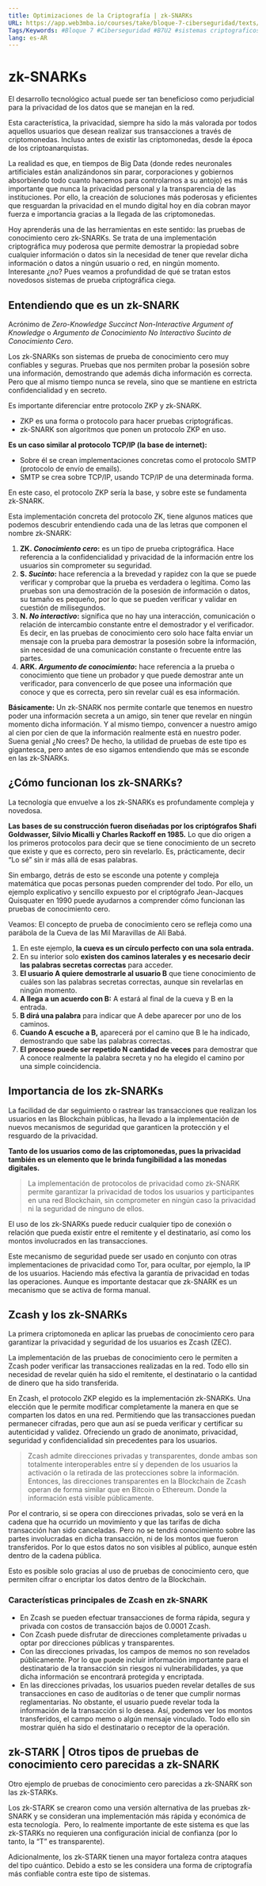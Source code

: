 ```yaml
---
title: Optimizaciones de la Criptografía | zk-SNARKs
URL: https://app.web3mba.io/courses/take/bloque-7-ciberseguridad/texts/36450056-u2-04-optimizaciones-de-la-criptografia-zk-snarks
Tags/Keywords: #Bloque 7 #Ciberseguridad #B7U2 #sistemas criptograficos #Optimizaciones de la Criptografía #zk-SNARKs
lang: es-AR
---
```

# zk-SNARKs
El desarrollo tecnológico actual puede ser tan beneficioso como perjudicial para la privacidad de los datos que se manejan en la red. 

Esta característica, la privacidad, siempre ha sido la más valorada por todos aquellos usuarios que desean realizar sus transacciones a través de criptomonedas. Incluso antes de existir las criptomonedas, desde la época de los criptoanarquistas.

La realidad es que, en tiempos de Big Data (donde redes neuronales artificiales están analizándonos sin parar, corporaciones y gobiernos absorbiendo todo cuanto hacemos para controlarnos a su antojo) es más importante que nunca la privacidad personal y la transparencia de las instituciones. Por ello, la creación de soluciones más poderosas y eficientes que resguardan la privacidad en el mundo digital hoy en día cobran mayor fuerza e importancia gracias a la llegada de las criptomonedas.

Hoy aprenderás una de las herramientas en este sentido: las pruebas de conocimiento cero zk-SNARKs. Se trata de una implementación criptográfica muy poderosa que permite demostrar la propiedad sobre cualquier información o datos sin la necesidad de tener que revelar dicha información o datos a ningún usuario o red, en ningún momento. Interesante ¿no? Pues veamos a profundidad de qué se tratan estos novedosos sistemas de prueba criptográfica ciega.  

## Entendiendo que es un zk-SNARK
Acrónimo de _Zero-Knowledge Succinct Non-Interactive Argument of Knowledge_ o _Argumento de Conocimiento No Interactivo Sucinto de Conocimiento Cero_. 

Los zk-SNARKs son sistemas de prueba de conocimiento cero muy confiables y seguras. Pruebas que nos permiten probar la posesión sobre una información, demostrando que además dicha información es correcta. Pero que al mismo tiempo nunca se revela, sino que se mantiene en estricta confidencialidad y en secreto.

Es importante diferenciar entre protocolo ZKP y zk-SNARK. 

- ZKP es una forma o protocolo para hacer pruebas criptográficas. 
- zk-SNARK son algoritmos que ponen un protocolo ZKP en uso. 

**Es un caso similar al protocolo TCP/IP (la base de internet):** 

- Sobre él se crean implementaciones concretas como el protocolo SMTP (protocolo de envío de emails). 
- SMTP se crea sobre TCP/IP, usando TCP/IP de una determinada forma.

En este caso, el protocolo ZKP sería la base, y sobre este se fundamenta zk-SNARK.

Esta implementación concreta del protocolo ZK, tiene algunos matices que podemos descubrir entendiendo cada una de las letras que componen el nombre zk-SNARK:

1. **ZK. _Conocimiento cero_:** es un tipo de prueba criptográfica. Hace referencia a la confidencialidad y privacidad de la información entre los usuarios sin comprometer su seguridad. 
2. **S. _Sucinto_:** hace referencia a la brevedad y rapidez con la que se puede verificar y comprobar que la prueba es verdadera o legítima. Como las pruebas son una demostración de la posesión de información o datos, su tamaño es pequeño, por lo que se pueden verificar y validar en cuestión de milisegundos.
3. **N. _No interactivo_:** significa que no hay una interacción, comunicación o relación de intercambio constante entre el demostrador y el verificador. Es decir, en las pruebas de conocimiento cero solo hace falta enviar un mensaje con la prueba para demostrar la posesión sobre la información, sin necesidad de una comunicación constante o frecuente entre las partes.
4. **ARK. _Argumento de conocimiento_:** hace referencia a la prueba o conocimiento que tiene un probador y que puede demostrar ante un verificador, para convencerlo de que posee una información que conoce y que es correcta, pero sin revelar cuál es esa información.

**Básicamente:** Un zk-SNARK nos permite contarle que tenemos en nuestro poder una información secreta a un amigo, sin tener que revelar en ningún momento dicha información. Y al mismo tiempo, convencer a nuestro amigo al cien por cien de que la información realmente está en nuestro poder. Suena genial ¿No crees? De hecho, la utilidad de pruebas de este tipo es gigantesca, pero antes de eso sigamos entendiendo que más se esconde en las zk-SNARKs.

## ¿Cómo funcionan los zk-SNARKs?
La tecnología que envuelve a los zk-SNARKs es profundamente compleja y novedosa. 

**Las bases de su construcción fueron diseñadas por los criptógrafos Shafi Goldwasser, Silvio Micalli y Charles Rackoff en 1985.** Lo que dio origen a los primeros protocolos para decir que se tiene conocimiento de un secreto que existe y que es correcto, pero sin revelarlo. Es, prácticamente, decir “Lo sé” sin ir más allá de esas palabras.

Sin embargo, detrás de esto se esconde una potente y compleja matemática que pocas personas pueden comprender del todo. Por ello, un ejemplo explicativo y sencillo expuesto por el criptógrafo Jean-Jacques Quisquater en 1990 puede ayudarnos a comprender cómo funcionan las pruebas de conocimiento cero. 

Veamos: El concepto de prueba de conocimiento cero se refleja como una parábola de la Cueva de las Mil Maravillas de Alí Babá. 

1. En este ejemplo, **la cueva es un círculo perfecto con una sola entrada.**
2. En su interior solo **existen dos caminos laterales y es necesario decir las palabras secretas correctas** para acceder.
3. **El usuario A quiere demostrarle al usuario B** que tiene conocimiento de cuáles son las palabras secretas correctas, aunque sin revelarlas en ningún momento.
4. **A llega a un acuerdo con B:** A estará al final de la cueva y B en la entrada.
5. **B dirá una palabra** para indicar que A debe aparecer por uno de los caminos.
6. **Cuando A escuche a B,** aparecerá por el camino que B le ha indicado, demostrando que sabe las palabras correctas.
7. **El proceso puede ser repetido N cantidad de veces** para demostrar que A conoce realmente la palabra secreta y no ha elegido el camino por una simple coincidencia.

## Importancia de los zk-SNARKs
La facilidad de dar seguimiento o rastrear las transacciones que realizan los usuarios en las Blockchain públicas, ha llevado a la implementación de nuevos mecanismos de seguridad que garanticen la protección y el resguardo de la privacidad. 

**Tanto de los usuarios como de las criptomonedas, pues la privacidad también es un elemento que le brinda fungibilidad a las monedas digitales.**

> La implementación de protocolos de privacidad como zk-SNARK permite garantizar la privacidad de todos los usuarios y participantes en una red Blockchain, sin comprometer en ningún caso la privacidad ni la seguridad de ninguno de ellos.

El uso de los zk-SNARKs puede reducir cualquier tipo de conexión o relación que pueda existir entre el remitente y el destinatario, así como los montos involucrados en las transacciones. 

Este mecanismo de seguridad puede ser usado en conjunto con otras implementaciones de privacidad como Tor, para ocultar, por ejemplo, la IP de los usuarios. Haciendo más efectiva la garantía de privacidad en todas las operaciones. Aunque es importante destacar que zk-SNARK es un mecanismo que se activa de forma manual.

## Zcash y los zk-SNARKs
La primera criptomoneda en aplicar las pruebas de conocimiento cero para garantizar la privacidad y seguridad de los usuarios es Zcash (ZEC). 

La implementación de las pruebas de conocimiento cero le permiten a Zcash poder verificar las transacciones realizadas en la red. Todo ello sin necesidad de revelar quién ha sido el remitente, el destinatario o la cantidad de dinero que ha sido transferida.

En Zcash, el protocolo ZKP elegido es la implementación zk-SNARKs. Una elección que le permite modificar completamente la manera en que se comparten los datos en una red. Permitiendo que las transacciones puedan permanecer cifradas, pero que aun así se pueda verificar y certificar su autenticidad y validez. Ofreciendo un grado de anonimato, privacidad, seguridad y confidencialidad sin precedentes para los usuarios.

> Zcash admite direcciones privadas y transparentes, donde ambas son totalmente interoperables entre sí y dependen de los usuarios la activación o la retirada de las protecciones sobre la información. Entonces, las direcciones transparentes en la Blockchain de Zcash operan de forma similar que en Bitcoin o Ethereum. Donde la información está visible públicamente.
  
Por el contrario, si se opera con direcciones privadas, solo se verá en la cadena que ha ocurrido un movimiento y que las tarifas de dicha transacción han sido canceladas. Pero no se tendrá conocimiento sobre las partes involucradas en dicha transacción, ni de los montos que fueron transferidos. Por lo que estos datos no son visibles al público, aunque estén dentro de la cadena pública.

Esto es posible solo gracias al uso de pruebas de conocimiento cero, que permiten cifrar o encriptar los datos dentro de la Blockchain.

### Características principales de Zcash en zk-SNARK
- En Zcash se pueden efectuar transacciones de forma rápida, segura y privada con costos de transacción bajos de 0.0001 Zcash. 
- Con Zcash puede disfrutar de direcciones completamente privadas u optar por direcciones públicas y transparentes.
- Con las direcciones privadas, los campos de memos no son revelados públicamente. Por lo que puede incluir información importante para el destinatario de la transacción sin riesgos ni vulnerabilidades, ya que dicha información se encontrará protegida y encriptada.
- En las direcciones privadas, los usuarios pueden revelar detalles de sus transacciones en caso de auditorías o de tener que cumplir normas reglamentarias. No obstante, el usuario puede revelar toda la información de la transacción si lo desea. Así, podemos ver los montos transferidos, el campo memo o algún mensaje vinculado. Todo ello sin mostrar quién ha sido el destinatario o receptor de la operación.  

## zk-STARK | Otros tipos de pruebas de conocimiento cero parecidas a zk-SNARK
Otro ejemplo de pruebas de conocimiento cero parecidas a zk-SNARK son las zk-STARKs.  

Los zk-STARK se crearon como una versión alternativa de las pruebas zk-SNARK y se consideran una implementación más rápida y económica de esta tecnología.  Pero, lo realmente importante de este sistema es que las zk-STARKs no requieren una configuración inicial de confianza (por lo tanto, la “T” es transparente). 

Adicionalmente, los zk-STARK tienen una mayor fortaleza contra ataques del tipo cuántico. Debido a esto se les considera una forma de criptografía más confiable contra este tipo de sistemas.